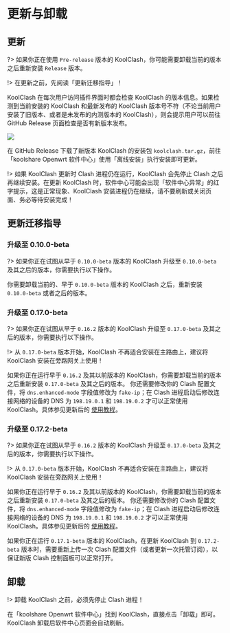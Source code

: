 # 更新与卸载

## 更新

?> 如果你正在使用 `Pre-release` 版本的 KoolClash，你可能需要卸载当前的版本之后重新安装 `Release` 版本。

!> 在更新之前，先阅读「更新迁移指导」！

KoolClash 在每次用户访问插件界面时都会检查 KoolClash 的版本信息。如果检测到当前安装的 KoolClash 和最新发布的 KoolClash 版本号不符（不论当前用户安装了旧版本、或者是未发布的内测版本的 KoolClash），则会提示用户可以前往 GitHub Release 页面检查是否有新版本发布。

![](/img/update.png)

在 GitHub Release 下载了新版本 KoolClash 的安装包 `koolclash.tar.gz`，前往「koolshare Openwrt 软件中心」使用「离线安装」执行安装即可更新。

!> 如果 KoolClash 更新时 Clash 进程仍在运行，KoolClash 会先停止 Clash 之后再继续安装。在更新 KoolClash 时，软件中心可能会出现「软件中心异常」的红字提示，这是正常现象、KoolClash 安装进程仍在继续，请不要刷新或关闭页面、务必等待安装完成！

## 更新迁移指导

### 升级至 0.10.0-beta

?> 如果你正在试图从早于 `0.10.0-beta` 版本的 KoolClash 升级至 `0.10.0-beta` 及其之后的版本，你需要执行以下操作。

你需要卸载当前的、早于 `0.10.0-beta` 版本的 KoolClash 之后，重新安装 `0.10.0-beta` 或者之后的版本。

### 升级至 0.17.0-beta

?> 如果你正在试图从早于 `0.16.2` 版本的 KoolClash 升级至 `0.17.0-beta` 及其之后的版本，你需要执行以下操作。

!> 从 `0.17.0-beta` 版本开始，KoolClash 不再适合安装在主路由上，建议将 KoolClash 安装在旁路网关上使用！

如果你正在运行早于 `0.16.2` 及其以前版本的 KoolClash，你需要卸载当前的版本之后重新安装 `0.17.0-beta` 及其之后的版本。
你还需要修改你的 Clash 配置文件，将 `dns.enhanced-mode` 字段值修改为 `fake-ip`；在 Clash 进程启动后修改连接网络的设备的 DNS 为 `198.19.0.1` 和 `198.19.0.2` 才可以正常使用 KoolClash。具体参见更新后的 [使用教程](usage)。

### 升级至 0.17.2-beta

?> 如果你正在试图从早于 `0.16.2` 版本的 KoolClash 升级至 `0.17.0-beta` 及其之后的版本，你需要执行以下操作。

!> 从 `0.17.0-beta` 版本开始，KoolClash 不再适合安装在主路由上，建议将 KoolClash 安装在旁路网关上使用！

如果你正在运行早于 `0.16.2` 及其以前版本的 KoolClash，你需要卸载当前的版本之后重新安装 `0.17.0-beta` 及其之后的版本。
你还需要修改你的 Clash 配置文件，将 `dns.enhanced-mode` 字段值修改为 `fake-ip`；在 Clash 进程启动后修改连接网络的设备的 DNS 为 `198.19.0.1` 和 `198.19.0.2` 才可以正常使用 KoolClash。具体参见更新后的 [使用教程](usage)。

如果你正在运行 `0.17.1-beta` 版本的 KoolClash，在更新 KoolClash 到 `0.17.2-beta` 版本时，需要重新上传一次 Clash 配置文件（或者更新一次托管订阅），以保证新版 Clash 控制面板可以正常打开。

## 卸载

!> 卸载 KoolClash 之前，必须先停止 Clash 进程！

在「koolshare Openwrt 软件中心」找到 KoolClash，直接点击「卸载」即可。KoolClash 卸载后软件中心页面会自动刷新。

